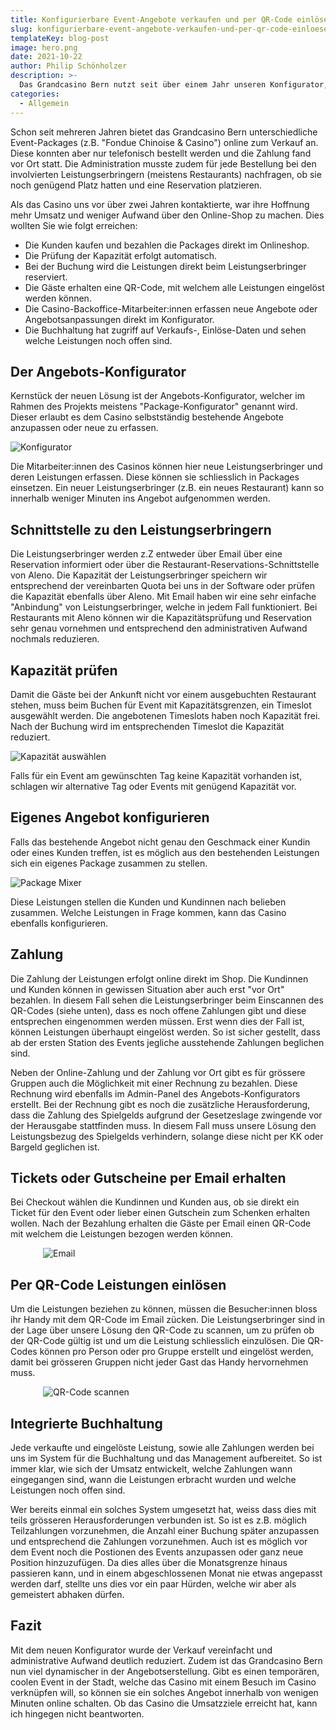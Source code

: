 ```yaml
---
title: Konfigurierbare Event-Angebote verkaufen und per QR-Code einlösen
slug: konfigurierbare-event-angebote-verkaufen-und-per-qr-code-einloesen
templateKey: blog-post
image: hero.png
date: 2021-10-22
author: Philip Schönholzer
description: >-
  Das Grandcasino Bern nutzt seit über einem Jahr unseren Konfigurator, um Event-Packages online anzubieten und per QR-Code einzulösen. Da dies eine spannende Lösung ist, wollen wir diese her etwas genauer vorstellen.
categories:
  - Allgemein
---
```


Schon seit mehreren Jahren bietet das Grandcasino Bern unterschiedliche Event-Packages (z.B. "Fondue Chinoise & Casino") online zum Verkauf an. Diese konnten aber nur telefonisch bestellt werden und die Zahlung fand vor Ort statt. Die Administration musste zudem für jede Bestellung bei den involvierten Leistungserbringern (meistens Restaurants) nachfragen, ob sie noch genügend Platz hatten und eine Reservation platzieren.

Als das Casino uns vor über zwei Jahren kontaktierte, war ihre Hoffnung mehr Umsatz und weniger Aufwand über den Online-Shop zu machen. Dies wollten Sie wie folgt erreichen: 

- Die Kunden kaufen und bezahlen die Packages direkt im Onlineshop.
- Die Prüfung der Kapazität erfolgt automatisch.
- Bei der Buchung wird die Leistungen direkt beim Leistungserbringer reserviert.
- Die Gäste erhalten eine QR-Code, mit welchem alle Leistungen eingelöst werden können.
- Die Casino-Backoffice-Mitarbeiter:innen erfassen neue Angebote oder Angebotsanpassungen direkt im Konfigurator.
- Die Buchhaltung hat zugriff auf Verkaufs-, Einlöse-Daten und sehen welche Leistungen noch offen sind.

## Der Angebots-Konfigurator

Kernstück der neuen Lösung ist der Angebots-Konfigurator, welcher im Rahmen des Projekts meistens "Package-Konfigurator" genannt wird. Dieser erlaubt es dem Casino selbstständig bestehende Angebote anzupassen oder neue zu erfassen.

![Konfigurator](./konfigurator.png)

Die Mitarbeiter:innen des Casinos können hier neue Leistungserbringer und deren Leistungen erfassen. Diese können sie schliesslich in Packages einsetzen. Ein neuer Leistungserbringer (z.B. ein neues Restaurant) kann so innerhalb weniger Minuten ins Angebot aufgenommen werden.

## Schnittstelle zu den Leistungserbringern

Die Leistungserbringer werden z.Z entweder über Email über eine Reservation informiert oder über die Restaurant-Reservations-Schnittstelle von Aleno. Die Kapazität der Leistungserbringer speichern wir entsprechend der vereinbarten Quota bei uns in der Software oder prüfen die Kapazität ebenfalls über Aleno. Mit Email haben wir eine sehr einfache "Anbindung" von Leistungserbringer, welche in jedem Fall funktioniert. Bei Restaurants mit Aleno können wir die Kapazitätsprüfung und Reservation sehr genau vornehmen und entsprechend den administrativen Aufwand nochmals reduzieren.

## Kapazität prüfen

Damit die Gäste bei der Ankunft nicht vor einem ausgebuchten Restaurant stehen, muss beim Buchen für Event mit Kapazitätsgrenzen, ein Timeslot ausgewählt werden. Die angebotenen Timeslots haben noch Kapazität frei. Nach der Buchung wird im entsprechenden Timeslot die Kapazität reduziert.

![Kapazität auswählen](./kapazitaet.png)

Falls für ein Event am gewünschten Tag keine Kapazität vorhanden ist, schlagen wir alternative Tag oder Events mit genügend Kapazität vor.

## Eigenes Angebot konfigurieren

Falls das bestehende Angebot nicht genau den Geschmack einer Kundin oder eines Kunden treffen, ist es möglich aus den bestehenden Leistungen sich ein eigenes Package zusammen zu stellen.

![Package Mixer](./package-mixer.png)

Diese Leistungen stellen die Kunden und Kundinnen nach belieben zusammen. Welche Leistungen in Frage kommen, kann das Casino ebenfalls konfigurieren. 

## Zahlung 

Die Zahlung der Leistungen erfolgt online direkt im Shop. Die Kundinnen und Kunden können in gewissen Situation aber auch erst "vor Ort" bezahlen. In diesem Fall sehen die Leistungserbringer beim Einscannen des QR-Codes (siehe unten), dass es noch offene Zahlungen gibt und diese entsprechen eingenommen werden müssen. Erst wenn dies der Fall ist, können Leistungen überhaupt eingelöst werden. So ist sicher gestellt, dass ab der ersten Station des Events jegliche ausstehende Zahlungen beglichen sind. 

Neben der Online-Zahlung und der Zahlung vor Ort gibt es für grössere Gruppen auch die Möglichkeit mit einer Rechnung zu bezahlen. Diese Rechnung wird ebenfalls im Admin-Panel des Angebots-Konfigurators erstellt. Bei der Rechnung gibt es noch die zusätzliche Herausforderung, dass die Zahlung des Spielgelds aufgrund der Gesetzeslage zwingende vor der Herausgabe stattfinden muss. In diesem Fall muss unsere Lösung den Leistungsbezug des Spielgelds verhindern, solange diese nicht per KK oder Bargeld geglichen ist.

## Tickets oder Gutscheine per Email erhalten

Bei Checkout wählen die Kundinnen und Kunden aus, ob sie direkt ein Ticket für den Event oder lieber einen Gutschein zum Schenken erhalten wollen. Nach der Bezahlung erhalten die Gäste per Email einen QR-Code mit welchem die Leistungen bezogen werden können.

<div style="max-width: 400px; margin-left: auto; margin-right: auto">

![Email](email.png)

</div>


## Per QR-Code Leistungen einlösen

Um die Leistungen beziehen zu können, müssen die Besucher:innen bloss ihr Handy mit dem QR-Code im Email zücken. Die Leistungserbringer sind in der Lage über unsere Lösung den QR-Code zu scannen, um zu prüfen ob der QR-Code gültig ist und um die Leistung schliesslich einzulösen. Die QR-Codes können pro Person oder pro Gruppe erstellt und eingelöst werden, damit bei grösseren Gruppen nicht jeder Gast das Handy hervornehmen muss.

<div style="max-width: 400px; margin-left: auto; margin-right: auto">

![QR-Code scannen](scanner.png)

</div>

## Integrierte Buchhaltung

Jede verkaufte und eingelöste Leistung, sowie alle Zahlungen werden bei uns im System für die Buchhaltung und das Management aufbereitet. So ist immer klar, wie sich der Umsatz entwickelt, welche Zahlungen wann eingegangen sind, wann die Leistungen erbracht wurden und welche Leistungen noch offen sind. 

Wer bereits einmal ein solches System umgesetzt hat, weiss dass dies mit teils grösseren Herausforderungen verbunden ist. So ist es z.B. möglich Teilzahlungen vorzunehmen, die Anzahl einer Buchung später anzupassen und entsprechend die Zahlungen vorzunehmen. Auch ist es möglich vor dem Event noch die Postionen des Events anzupassen oder ganz neue Position hinzuzufügen. Da dies alles über die Monatsgrenze hinaus passieren kann, und in einem abgeschlossenen Monat nie etwas angepasst werden darf, stellte uns dies vor ein paar Hürden, welche wir aber als gemeistert abhaken dürfen.

## Fazit

Mit dem neuen Konfigurator wurde der Verkauf vereinfacht und administrative Aufwand deutlich reduziert. Zudem ist das Grandcasino Bern nun viel dynamischer in der Angebotserstellung. Gibt es einen temporären, coolen Event in der Stadt, welche das Casino mit einem Besuch im Casino verknüpfen will, so können sie ein solches Angebot innerhalb von wenigen Minuten online schalten. Ob das Casino die Umsatzziele erreicht hat, kann ich hingegen nicht beantworten.
